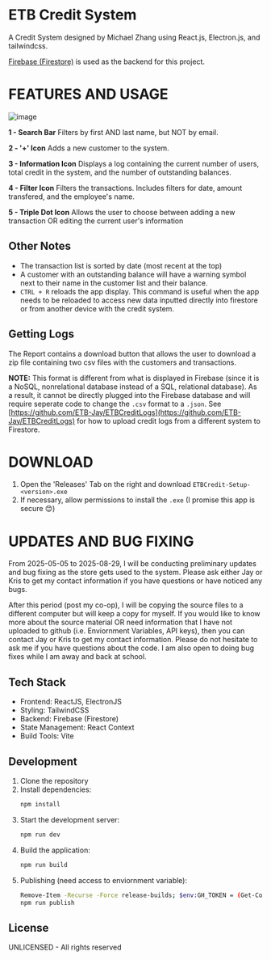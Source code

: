 # ETB Credit System
A Credit System designed by Michael Zhang using React.js, Electron.js, and tailwindcss.

[Firebase (Firestore)](https://firebase.google.com/) is used as the backend for this project.

# FEATURES AND USAGE
![image](https://github.com/user-attachments/assets/835b59c0-2b57-47c2-a291-ac69233d9349)

**1 - Search Bar** Filters by first AND last name, but NOT by email.

**2 - '+' Icon** Adds a new customer to the system. 

**3 - Information Icon** Displays a log containing the current number of users, total credit in the system, and the number of outstanding balances.

**4 - Filter Icon** Filters the transactions. Includes filters for date, amount transfered, and the employee's name. 

**5 - Triple Dot Icon** Allows the user to choose between adding a new transaction OR editing the current user's information

## Other Notes
- The transaction list is sorted by date (most recent at the top)
- A customer with an outstanding balance will have a warning symbol next to their name in the customer list and their balance.
- `CTRL + R` reloads the app display. This command is useful when the app needs to be reloaded to access new data inputted directly into firestore or from another device with the credit system.

## Getting Logs
The Report contains a download button that allows the user to download a zip file containing two csv files with the customers and transactions. 

**NOTE:** This format is different from what is displayed in Firebase (since it is a NoSQL, nonrelational database instead of a SQL, relational database). As a result, it cannot be directly plugged into the Firebase database and will require seperate code to change the `.csv` format to a `.json`. See [https://github.com/ETB-Jay/ETBCreditLogs](https://github.com/ETB-Jay/ETBCreditLogs) for how to upload credit logs from a different system to Firestore. 

# DOWNLOAD
1. Open the 'Releases' Tab on the right and download `ETBCredit-Setup-<version>.exe`
2. If necessary, allow permissions to install the `.exe` (I promise this app is secure 😊)

# UPDATES AND BUG FIXING
From 2025-05-05 to 2025-08-29, I will be conducting preliminary updates and bug fixing as the store gets used to the system. Please ask either Jay or Kris to get my contact information if you have questions or have noticed any bugs.

After this period (post my co-op), I will be copying the source files to a different computer but will keep a copy for myself. If you would like to know more about the source material OR need information that I have not uploaded to github (i.e. Enviornment Variables, API keys), then you can contact Jay or Kris to get my contact information. Please do not hesitate to ask me if you have questions about the code. I am also open to doing bug fixes while I am away and back at school.

## Tech Stack
- Frontend: ReactJS, ElectronJS
- Styling: TailwindCSS
- Backend: Firebase (Firestore)
- State Management: React Context
- Build Tools: Vite

## Development
1. Clone the repository
2. Install dependencies:
   ```bash
   npm install
   ```
3. Start the development server:
   ```bash
   npm run dev
   ```
4. Build the application:
   ```bash
   npm run build
   ```
5. Publishing (need access to enviornment variable):
   ```bash
   Remove-Item -Recurse -Force release-builds; $env:GH_TOKEN = (Get-Content .env | Select-String "GH_TOKEN").ToString().Split("=")[1].Trim()
   npm run publish
   ```
   
## License

UNLICENSED - All rights reserved
